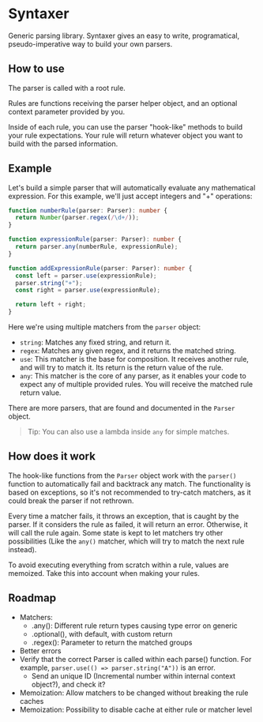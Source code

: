 # Syntaxer

Generic parsing library. Syntaxer gives an easy to write, programatical, pseudo-imperative way to build your own parsers.

## How to use

The parser is called with a root rule.

Rules are functions receiving the parser helper object, and an optional context parameter provided by you.

Inside of each rule, you can use the parser "hook-like" methods to build your rule expectations. Your rule will return whatever object you want to build with the parsed information.

## Example

Let's build a simple parser that will automatically evaluate any mathematical expression. For this example, we'll just accept integers and "+" operations:

```ts
function numberRule(parser: Parser): number {
  return Number(parser.regex(/\d+/));
}

function expressionRule(parser: Parser): number {
  return parser.any(numberRule, expressionRule);
}

function addExpressionRule(parser: Parser): number {
  const left = parser.use(expressionRule);
  parser.string("+");
  const right = parser.use(expressionRule);

  return left + right;
}
```

Here we're using multiple matchers from the `parser` object:

- `string`: Matches any fixed string, and return it.
- `regex`: Matches any given regex, and it returns the matched string.
- `use`: This matcher is the base for composition. It receives another rule, and will try to match it. Its return is the return value of the rule.
- `any`: This matcher is the core of any parser, as it enables your code to expect any of multiple provided rules. You will receive the matched rule return value.

There are more parsers, that are found and documented in the `Parser` object.

> Tip: You can also use a lambda inside `any` for simple matches.

## How does it work

The hook-like functions from the `Parser` object work with the `parser()` function to automatically fail and backtrack any match. The functionality is based on exceptions, so it's not recommended to try-catch matchers, as it could break the parser if not rethrown.

Every time a matcher fails, it throws an exception, that is caught by the parser. If it considers the rule as failed, it will return an error. Otherwise, it will call the rule again. Some state is kept to let matchers try other possibilities (Like the `any()` matcher, which will try to match the next rule instead).

To avoid executing everything from scratch within a rule, values are memoized. Take this into account when making your rules.

## Roadmap

- Matchers:
  - .any(): Different rule return types causing type error on generic
  - .optional(), with default, with custom return
  - .regex(): Parameter to return the matched groups
- Better errors
- Verify that the correct Parser is called within each parse() function.
  For example, `parser.use(() => parser.string("A"))` is an error.
  - Send an unique ID (Incremental number within internal context object?), and check it?
- Memoization: Allow matchers to be changed without breaking the rule caches
- Memoization: Possibility to disable cache at either rule or matcher level
